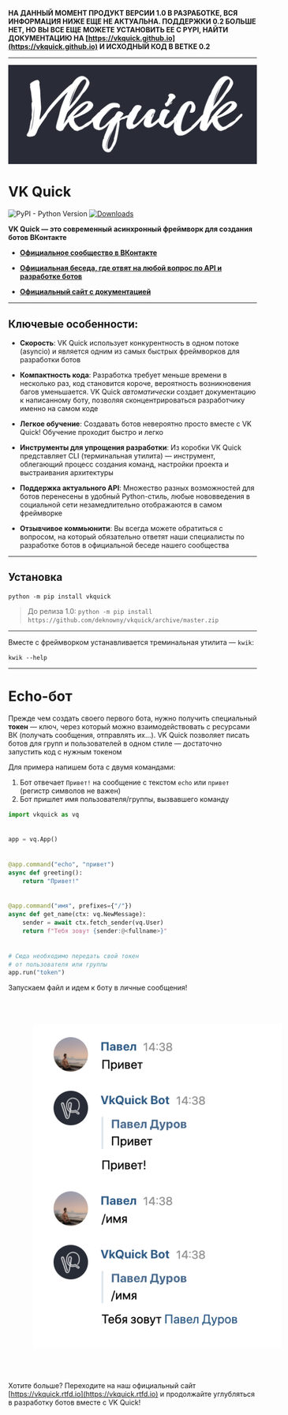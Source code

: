 __НА ДАННЫЙ МОМЕНТ ПРОДУКТ ВЕРСИИ 1.0 В РАЗРАБОТКЕ, ВСЯ ИНФОРМАЦИЯ НИЖЕ ЕЩЕ НЕ АКТУАЛЬНА. ПОДДЕРЖКИ 0.2 БОЛЬШЕ НЕТ, НО ВЫ ВСЕ ЕЩЕ МОЖЕТЕ УСТАНОВИТЬ ЕЕ С PYPI, НАЙТИ ДОКУМЕНТАЦИЮ НА [https://vkquick.github.io](https://vkquick.github.io) И ИСХОДНЫЙ КОД В ВЕТКЕ 0.2__
***

<img src="./imgs/vkquick-header.jpg" alt="VK Quick шапка" align="center">

# VK Quick
![PyPI - Python Version](https://img.shields.io/pypi/pyversions/vkquick)
[![Downloads](https://pepy.tech/badge/vkquick)](https://pepy.tech/project/vkquick)

__VK Quick — это современный асинхронный фреймворк для создания ботов ВКонтакте__

* [__Официальное сообщество в ВКонтакте__](https://vk.com/vkquick)

* [__Официальная беседа, где отвят на любой вопрос по API и разработке ботов__](https://vk.me/join/AJQ1dzLqwBeU7O0H_oJZYNjD)

* [__Официальный сайт с документацией__](https://vkquick.rtfd.io)

***

## Ключевые особенности:

* __Скорость__: VK Quick использует конкурентность в одном потоке (asyncio) и является одним из самых быстрых фреймворков для разработки ботов

* __Компактность кода__: Разработка требует меньше времени в несколько раз, код становится короче, вероятность возникновения багов уменьшается. VK Quick _автоматически_ создает документацию к написанному боту, позволяя сконцентрироваться разработчику именно на самом коде

* __Легкое обучение__: Создавать ботов невероятно просто вместе с VK Quick! Обучение проходит быстро и легко

* __Инструменты для упрощения разработки__: Из коробки VK Quick представляет CLI (терминальная утилита) — инструмент, облегающий процесс создания команд, настройки проекта и выстраивания архитектуры

* __Поддержка актуального API__: Множество разных возможностей для ботов перенесены в удобный Python-стиль, любые нововведения в социальной сети незамедлительно отображаются в самом фреймворке

* __Отзывчивое коммьюнити__: Вы всегда можете обратиться с вопросом, на который обязательно ответят наши специалисты по разработке ботов в официальной беседе нашего сообщества

***

## Установка
```shell script
python -m pip install vkquick
```

> До релиза 1.0: `python -m pip install https://github.com/deknowny/vkquick/archive/master.zip`

***

Вместе с фреймворком устанавливается треминальная утилита — `kwik`:

```shell script
kwik --help
```

***

# Echo-бот
Прежде чем создать своего первого бота, нужно получить специальный __токен__ — ключ, через который можно взаимодействовать с ресурсами ВК (получать сообщения, отправлять их...). VK Quick позволяет писать ботов для групп и пользователей в одном стиле — достаточно запустить код с нужным токеном

Для примера напишем бота с двумя командами:
1. Бот отвечает `Привет!` на сообщение с текстом `echo` или `привет` (регистр символов не важен)
2. Бот пришлет имя пользователя/группы, вызвавшего команду

```python
import vkquick as vq


app = vq.App()


@app.command("echo", "привет")
async def greeting():
    return "Привет!"


@app.command("имя", prefixes={"/"})
async def get_name(ctx: vq.NewMessage):
    sender = await ctx.fetch_sender(vq.User)
    return f"Тебя зовут {sender:@<fullname>}"


# Сюда необходимо передать свой токен 
# от пользователя или группы
app.run("token")
```
Запускаем файл и идем к боту в личные сообщения!

<img src="./imgs/echo-example.png" alt="Пример работы бота" style="padding: 10%">

Хотите больше? Переходите на наш официальный сайт [https://vkquick.rtfd.io](https://vkquick.rtfd.io) и продолжайте углубляться в разработку ботов вместе с VK Quick!
